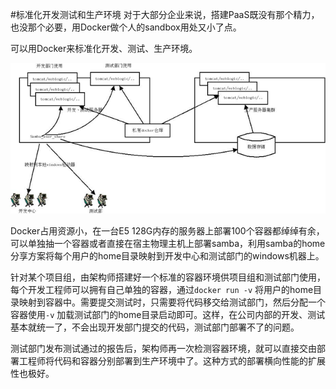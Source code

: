 #标准化开发测试和生产环境
对于大部分企业来说，搭建PaaS既没有那个精力，也没那个必要，用Docker做个人的sandbox用处又小了点。

可以用Docker来标准化开发、测试、生产环境。


![企业应用结构](../_images/enterprise_usage.png)


Docker占用资源小，在一台E5 128G内存的服务器上部署100个容器都绰绰有余，可以单独抽一个容器或者直接在宿主物理主机上部署samba，利用samba的home分享方案将每个用户的home目录映射到开发中心和测试部门的windows机器上。

针对某个项目组，由架构师搭建好一个标准的容器环境供项目组和测试部门使用，每个开发工程师可以拥有自己单独的容器，通过`docker run -v` 将用户的home目录映射到容器中。需要提交测试时，只需要将代码移交给测试部门，然后分配一个容器使用`-v` 加载测试部门的home目录启动即可。这样，在公司内部的开发、测试基本就统一了，不会出现开发部门提交的代码，测试部门部署不了的问题。

测试部门发布测试通过的报告后，架构师再一次检测容器环境，就可以直接交由部署工程师将代码和容器分别部署到生产环境中了。这种方式的部署横向性能的扩展性也极好。
